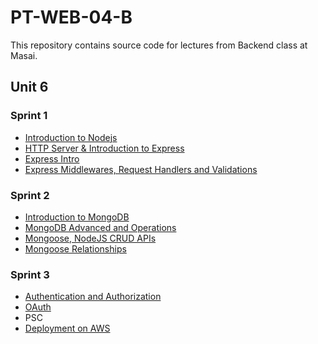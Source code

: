 # PT-WEB-04-B

This repository contains source code for lectures from Backend class at Masai. 

## Unit 6
### Sprint 1

* [Introduction to Nodejs](./01-Intro/README.md)
* [HTTP Server & Introduction to Express](./02-HTTP%20Basics/README.md)
* [Express Intro](./03-Express/README.md)
* [Express Middlewares, Request Handlers and Validations](./04-Middlewares_ecosystem/README.md)

### Sprint 2
* [Introduction to MongoDB](./05-Databases-Mongo-Intro/README.md)
* [MongoDB Advanced and Operations](./06-MongoDB%20CRUD%20and%20Operators/README.md)
* [Mongoose, NodeJS CRUD APIs](./07-Mongoose/README.md)
* [Mongoose Relationships](./08-Relationships/README.md)

### Sprint 3
* [Authentication and Authorization](./09-Auth/README.md)
* [OAuth](./09-Auth/README.md)
* PSC
* [Deployment on AWS](./12-Deployment/README.md)